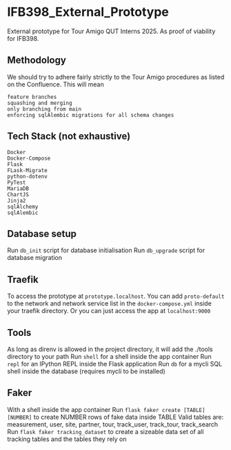 # IFB398_External_Prototype
External prototype for Tour Amigo QUT Interns 2025. As proof of viability for IFB398. 

## Methodology
We should try to adhere fairly strictly to the Tour Amigo procedures as listed on the Confluence.
This will mean
```
feature branches
squashing and merging
only branching from main 
enforcing sqlAlembic migrations for all schema changes
```

## Tech Stack (not exhaustive)
```
Docker
Docker-Compose
Flask
FLask-Migrate
python-dotenv
PyTest
MariaDB
ChartJS
Jinja2
sqlAlchemy
sqlAlembic
```

## Database setup
Run `db_init` script for database initialisation
Run `db_upgrade` script for database migration

## Traefik
To access the prototype at `prototype.localhost`.
You can add `proto-default` to the network and network service list in the `docker-compose.yml` inside your traefik directory.
Or you can just access the app at `localhost:9000`

## Tools
As long as direnv is allowed in the project directory, it will add the ./tools directory to your path
Run `shell` for a shell inside the app container
Run `repl` for an IPython REPL inside the Flask application
Run `db` for a mycli SQL shell inside the database (requires mycli to be installed)

## Faker
With a shell inside the app container
Run `flask faker create [TABLE] [NUMBER]` to create NUMBER rows of fake data inside TABLE
Valid tables are: measurement, user, site, partner, tour, track_user, track_tour, track_search 
Run `flask faker tracking_dataset` to create a sizeable data set of all tracking tables and the tables they rely on
